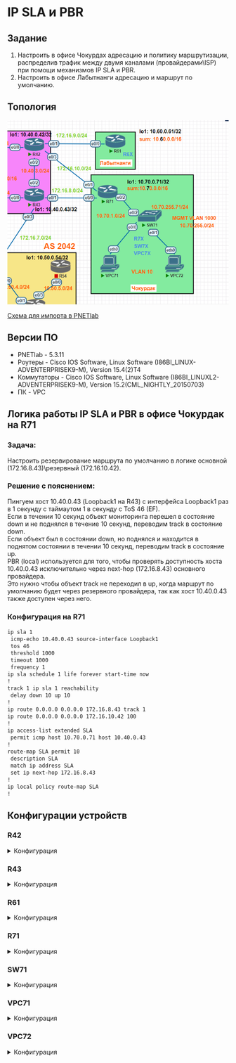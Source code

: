 # IP SLA и PBR

## Задание

1. Настроить в офисе Чокурдах адресацию и политику маршрутизации, распределив трафик между двумя каналами (провайдерами\ISP) при помощи механизмов IP SLA и PBR.
2. Настроить в офисе Лабытнанги адресацию и маршрут по умолчанию.

## Топология

![a](media/lab05_1.PNG)

[Схема для импорта в PNETlab](media/otus_cource_lab4_net_planning_pnetlab_export-20241116-183936)

## Версии ПО

- PNETlab - 5.3.11
- Роутеры - Cisco IOS Software, Linux Software (I86BI_LINUX-ADVENTERPRISEK9-M), Version 15.4(2)T4
- Коммутаторы - Cisco IOS Software, Linux Software (I86BI_LINUXL2-ADVENTERPRISEK9-M), Version 15.2(CML_NIGHTLY_20150703)
- ПК - VPC

## Логика работы IP SLA и PBR в офисе Чокурдак на R71

### Задача:
Настроить резервирование маршрута по умолчанию в логике основной (172.16.8.43)\резервный (172.16.10.42).

### Решение с пояснением:
Пингуем хост 10.40.0.43 (Loopback1 на R43) с интерфейса Loopback1 раз в 1 секунду с таймаутом 1 в секунду с ToS 46 (EF).  
Если в течении 10 секунд объект мониторинга перешел в состояние down и не поднялся в течение 10 секунд, переводим track в состояние down.  
Если объект был в состоянии down, но поднялся и находится в поднятом состоянии в течении 10 секунд, переводим track в состояние up.  
PBR (local) используется для того, чтобы проверять доступность хоста 10.40.0.43 исключительно через next-hop (172.16.8.43) основного провайдера.  
Это нужно чтобы объект track не переходил в up, когда маршрут по умолчанию будет через резервного провайдера, так как хост 10.40.0.43 также доступен через него.  

### Конфигурация на R71
```
ip sla 1
 icmp-echo 10.40.0.43 source-interface Loopback1
 tos 46
 threshold 1000
 timeout 1000
 frequency 1
ip sla schedule 1 life forever start-time now
!
track 1 ip sla 1 reachability
 delay down 10 up 10
!
ip route 0.0.0.0 0.0.0.0 172.16.8.43 track 1
ip route 0.0.0.0 0.0.0.0 172.16.10.42 100
!
ip access-list extended SLA
 permit icmp host 10.70.0.71 host 10.40.0.43
!
route-map SLA permit 10
 description SLA
 match ip address SLA
 set ip next-hop 172.16.8.43
!
ip local policy route-map SLA
!
```

## Конфигурации устройств

### R42

<details>
  <summary>Конфигурация</summary>

```

version 15.4
service timestamps debug datetime msec
service timestamps log datetime msec
no service password-encryption
!
hostname R42
!
boot-start-marker
boot-end-marker
!
!
!
no aaa new-model
mmi polling-interval 60
no mmi auto-configure
no mmi pvc
mmi snmp-timeout 180
!
!
!
!
!
!
!
!


!
!
!
!
no ip domain lookup
ip cef
no ipv6 cef
!
multilink bundle-name authenticated
!
!
!
!
!
!
!
!
!
redundancy
!
!
!
!
!
!
!
!
!
!
!
!
!
!
!
interface Loopback1
 ip address 10.40.0.42 255.255.255.255
!
interface Ethernet0/0
 no ip address
 shutdown
!
interface Ethernet0/1
 ip address 172.16.9.42 255.255.255.0
!
interface Ethernet0/2
 no ip address
 shutdown
!
interface Ethernet0/3
 ip address 172.16.10.42 255.255.255.0
!
interface Ethernet1/0
 no ip address
 shutdown
!
interface Ethernet1/1
 no ip address
 shutdown
!
interface Ethernet1/2
 no ip address
 shutdown
!
interface Ethernet1/3
 no ip address
 shutdown
!
ip forward-protocol nd
!
!
no ip http server
no ip http secure-server
ip route 10.60.0.0 255.255.0.0 172.16.9.61
ip route 10.70.0.0 255.255.0.0 172.16.10.71
!
!
!
!
control-plane
!
!
!
!
!
!
!
!
line con 0
 logging synchronous
line aux 0
line vty 0 4
 login
 transport input none
!
!
end


```
</details>

### R43

<details>
  <summary>Конфигурация</summary>

```

version 15.4
service timestamps debug datetime msec
service timestamps log datetime msec
no service password-encryption
!
hostname R43
!
boot-start-marker
boot-end-marker
!
!
!
no aaa new-model
mmi polling-interval 60
no mmi auto-configure
no mmi pvc
mmi snmp-timeout 180
!
!
!
!
!
!
!
!


!
!
!
!
no ip domain lookup
ip cef
no ipv6 cef
!
multilink bundle-name authenticated
!
!
!
!
!
!
!
!
!
redundancy
!
!
!
!
!
!
!
!
!
!
!
!
!
!
!
interface Loopback1
 ip address 10.40.0.43 255.255.255.255
!
interface Ethernet0/0
 no ip address
 shutdown
!
interface Ethernet0/1
 ip address 172.16.8.43 255.255.255.0
!
interface Ethernet0/2
 no ip address
 shutdown
!
interface Ethernet0/3
 no ip address
 shutdown
!
interface Ethernet1/0
 no ip address
 shutdown
!
interface Ethernet1/1
 no ip address
 shutdown
!
interface Ethernet1/2
 no ip address
 shutdown
!
interface Ethernet1/3
 no ip address
 shutdown
!
ip forward-protocol nd
!
!
no ip http server
no ip http secure-server
ip route 10.70.0.0 255.255.0.0 172.16.8.71
!
!
!
!
control-plane
!
!
!
!
!
!
!
!
line con 0
 logging synchronous
line aux 0
line vty 0 4
 login
 transport input none
!
!
end


```
</details>

### R61

<details>
  <summary>Конфигурация</summary>

```

version 15.4
service timestamps debug datetime msec
service timestamps log datetime msec
no service password-encryption
!
hostname R61
!
boot-start-marker
boot-end-marker
!
!
!
no aaa new-model
mmi polling-interval 60
no mmi auto-configure
no mmi pvc
mmi snmp-timeout 180
!
!
!
!
!
!
!
!


!
!
!
!
no ip domain lookup
ip cef
no ipv6 cef
!
multilink bundle-name authenticated
!
!
!
!
!
!
!
!
!
redundancy
!
!
!
!
!
!
!
!
!
!
!
!
!
!
!
interface Loopback1
 ip address 10.60.0.61 255.255.255.255
!
interface Ethernet0/0
 ip address 172.16.9.61 255.255.255.0
!
interface Ethernet0/1
 no ip address
 shutdown
!
interface Ethernet0/2
 no ip address
 shutdown
!
interface Ethernet0/3
 no ip address
 shutdown
!
interface Ethernet1/0
 no ip address
 shutdown
!
interface Ethernet1/1
 no ip address
 shutdown
!
interface Ethernet1/2
 no ip address
 shutdown
!
interface Ethernet1/3
 no ip address
 shutdown
!
ip forward-protocol nd
!
!
no ip http server
no ip http secure-server
ip route 0.0.0.0 0.0.0.0 172.16.9.42
!
!
!
!
control-plane
!
!
!
!
!
!
!
!
line con 0
 logging synchronous
line aux 0
line vty 0 4
 login
 transport input none
!
!
end


```
</details>

### R71

<details>
  <summary>Конфигурация</summary>

```

version 15.4
service timestamps debug datetime msec
service timestamps log datetime msec
no service password-encryption
!
hostname R71
!
boot-start-marker
boot-end-marker
!
!
!
no aaa new-model
mmi polling-interval 60
no mmi auto-configure
no mmi pvc
mmi snmp-timeout 180
!
!
!
!
!
!
!
!


!
!
!
!
no ip domain lookup
ip cef
no ipv6 cef
!
multilink bundle-name authenticated
!
!
!
!
!
!
!
!
!
redundancy
!
!
track 1 ip sla 1 reachability
 delay down 10 up 10
!
!
!
!
!
!
!
!
!
!
!
!
!
!
interface Loopback1
 ip address 10.70.0.71 255.255.255.255
!
interface Ethernet0/0
 ip address 172.16.8.71 255.255.255.0
!
interface Ethernet0/1
 ip address 172.16.10.71 255.255.255.0
!
interface Ethernet0/2
 no ip address
!
interface Ethernet0/2.10
 encapsulation dot1Q 10
 ip address 10.70.1.1 255.255.255.0
!
interface Ethernet0/2.1000
 encapsulation dot1Q 1000
 ip address 10.70.255.1 255.255.255.0
!
interface Ethernet0/3
 no ip address
 shutdown
!
interface Ethernet1/0
 no ip address
 shutdown
!
interface Ethernet1/1
 no ip address
 shutdown
!
interface Ethernet1/2
 no ip address
 shutdown
!
interface Ethernet1/3
 no ip address
 shutdown
!
ip local policy route-map SLA
ip forward-protocol nd
!
!
no ip http server
no ip http secure-server
ip route 0.0.0.0 0.0.0.0 172.16.8.43 track 1
ip route 0.0.0.0 0.0.0.0 172.16.10.42 100
!
ip access-list extended SLA
 permit icmp host 10.70.0.71 host 10.40.0.43
!
ip sla 1
 icmp-echo 10.40.0.43 source-interface Loopback1
 tos 46
 threshold 1000
 timeout 1000
 frequency 1
ip sla schedule 1 life forever start-time now
!
route-map SLA permit 10
 description SLA
 match ip address SLA
 set ip next-hop 172.16.8.43
!
!
!
control-plane
!
!
!
!
!
!
!
!
line con 0
 logging synchronous
line aux 0
line vty 0 4
 login
 transport input none
!
!
end


```
</details>

### SW71

<details>
  <summary>Конфигурация</summary>

```

version 15.2
service timestamps debug datetime msec
service timestamps log datetime msec
no service password-encryption
service compress-config
!
hostname SW71
!
boot-start-marker
boot-end-marker
!
!
!
no aaa new-model
!
!
!
!
!
!
!
!
ip cef
no ipv6 cef
!
!
spanning-tree mode pvst
spanning-tree extend system-id
!
vlan internal allocation policy ascending
!
!
!
!
!
!
!
!
!
!
!
!
!
interface Ethernet0/0
 switchport access vlan 10
 switchport mode access
!
interface Ethernet0/1
 switchport access vlan 10
 switchport mode access
!
interface Ethernet0/2
 switchport trunk encapsulation dot1q
 switchport mode trunk
!
interface Ethernet0/3
!
interface Vlan1000
 ip address 10.70.255.71 255.255.255.0
!
ip forward-protocol nd
!
no ip http server
no ip http secure-server
!
!
!
!
!
!
control-plane
!
!
line con 0
 logging synchronous
line aux 0
line vty 0 4
!
!
end



```
</details>

### VPC71

<details>
  <summary>Конфигурация</summary>

```

VPC71> show

NAME   IP/MASK              GATEWAY                             GATEWAY
VPC71  10.70.1.71/24        10.70.1.1
       fe80::250:79ff:fe66:681d/64


```
</details>

### VPC72

<details>
  <summary>Конфигурация</summary>

```

VPC72> show

NAME   IP/MASK              GATEWAY                             GATEWAY
VPC72  10.70.1.72/24        10.70.1.1
       fe80::250:79ff:fe66:681e/64


```
</details>

